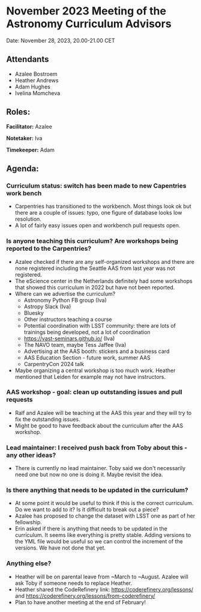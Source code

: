 # November 2023 Meeting of the Astronomy Curriculum Advisors

Date: November 28, 2023, 20.00-21.00 CET

## Attendants

* Azalee Bostroem
* Heather Andrews
* Adam Hughes
* Ivelina Momcheva

## Roles:

**Facilitator:** Azalee

**Notetaker:** Iva

**Timekeeper:** Adam
 
## Agenda:

### Curriculum status: switch has been made to new Capentries work bench  

- Carpentries has transitioned to the workbench. Most things look ok but there are a couple of issues: typo, one figure of database looks low resolution.  
- A lot of fairly easy issues open and workbench pull requests open.  

### Is anyone teaching this curriculum? Are workshops being reported to the Carpentries?  

- Azalee checked if there are any self-organized workshops and there are none registered including the Seattle AAS from last year was not registered.  
- The eScience center in the Netherlands definitely had some workshops that showed this curriculum in 2022 but have not been reported.  
- Where can we advertise the curriculum?
  - Astronomy Python FB group (Iva)  
  - Astropy Slack (Iva)  
  - Bluesky  
  - Other instructors teaching a course  
  - Potential coordination with LSST community: there are lots of trainings being developed, not a lot of coordination  
  - https://vast-seminars.github.io/ (Iva)  
  - The NAVO team, maybe Tess Jaffee (Iva)  
  - Advertising at the AAS booth: stickers and a business card  
  - AAS Education Section - future work, summer AAS  
  - CarpentryCon 2024 talk  
- Maybe organizing a central workshop is too much work. Heather mentioned that Leiden for example may not have instructors.  

### AAS workshop - goal: clean up outstanding issues and pull requests  

- Ralf and Azalee will be teaching at the AAS this year and they will try to fix the outstanding issues.   
- Might be good to have feedback about the curriculum after the AAS workshop.  

### Lead maintainer: I received push back from Toby about this - any other ideas?  

- There is currently no lead maintainer. Toby said we don't necessarily need one but now no one is doing it. Maybe revisit the idea. 

### Is there anything that needs to be updated in the curriculum?  

- At some point it would be useful to think if this is the correct curriculum. Do we want to add to it? Is it difficult to break out a piece?  
- Azalee has proposed to change the dataset with LSST one as part of her fellowship.   
- Erin asked if there is anything that needs to be updated in the curriculum. It seems like everything is pretty stable. Adding versions to the YML file would be useful so we can control the increment of the versions. We have not done that yet.  

### Anything else?

- Heather will be on parental leave from ~March to ~August. Azalee will ask Toby if someone needs to replace Heather.  
- Heather shared the CodeRefinery link: https://coderefinery.org/lessons/ and https://coderefinery.org/lessons/from-coderefinery/  
- Plan to have another meeting at the end of February!